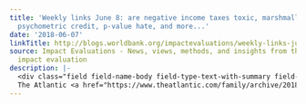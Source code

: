 ```yaml
---
title: 'Weekly links June 8: are negative income taxes toxic, marshmallows and SES,
  psychometric credit, p-value hate, and more...'
date: '2018-06-07'
linkTitle: http://blogs.worldbank.org/impactevaluations/weekly-links-june-8-are-negative-income-taxes-toxic-marshmallows-and-ses-psychometric-credit-p-value
source: Impact Evaluations - News, views, methods, and insights from the world of
  impact evaluation
description: |-
  <div class="field field-name-body field-type-text-with-summary field-label-hidden"><div class="field-items"><div class="field-item even"><ul><li>
  The Atlantic <a href="https://www.theatlantic.com/family/archive/2018/06/marshmallow-test/561779/" rel="nofollow">summarizes a new replication of the marshmallow test</a>, “the new study finds limited support for the idea that being able to delay gratification leads to better outcomes. Instead, it suggests that the capacity to hold out for a second mar
---
```

